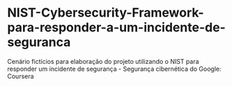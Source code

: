 # NIST-Cybersecurity-Framework-para-responder-a-um-incidente-de-seguranca
Cenário fictícios para elaboração do projeto utilizando o NIST para responder um incidente de segurança - Segurança cibernética do Google: Coursera
